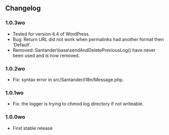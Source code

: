 ## Changelog ##

### 1.0.3wo ###
* Tested for version 4.4 of WordPress.
* Bug: Return URL did not work when permalinks had another format then ’Default’.
* Removed: Santander\base\sendAndDeletePreviousLog() have never been used and is now removed.

### 1.0.2wo ###
* Fix: syntax error in src/Santander/i18n/Message.php.

### 1.0.1wo ###
* Fix: the logger is trying to chmod log directory if not writeable.

### 1.0.0wo ###
* First stable release